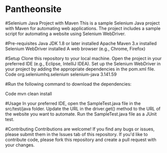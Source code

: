 # Pantheonsite
#Selenium Java Project with Maven
This is a sample Selenium Java project with Maven for automating web applications. The project includes a sample script for automating a website using Selenium WebDriver.

#Pre-requisites
Java JDK 1.8 or later installed
Apache Maven 3.x installed
Selenium WebDriver installed
A web browser (e.g., Chrome, Firefox)

#Setup
Clone this repository to your local machine.
Open the project in your preferred IDE (e.g., Eclipse, IntelliJ IDEA).
Set up the Selenium WebDriver in your project by adding the appropriate dependencies in the pom.xml file.
Code
<dependencies>
    <dependency>
        <groupId>org.seleniumhq.selenium</groupId>
        <artifactId>selenium-java</artifactId>
        <version>3.141.59</version>
    </dependency>
</dependencies>

#Run the following command to download the dependencies:

Code
mvn clean install

#Usage
In your preferred IDE, open the SampleTest.java file in the src/test/java folder.
Update the URL in the driver.get() method to the URL of the website you want to automate.
Run the SampleTest.java file as a JUnit test.

#Contributing
Contributions are welcome! If you find any bugs or issues, please submit them in the Issues tab of this repository. If you'd like to contribute code, please fork this repository and create a pull request with your changes.






